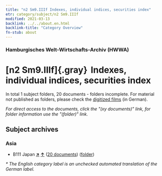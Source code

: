 ```yaml
---
title: "n2 Sm9.IIIf Indexes, individual indices, securities index"
etr: category/subject/n2 Sm9.IIIf
modified: 2021-03-13
backlink: ../../about.en.html
backlink-title: "Category Overview"
fn-stub: about
---
```


### Hamburgisches Welt-Wirtschafts-Archiv (HWWA)
# [n2 Sm9.IIIf]{.gray}&#8201; Indexes, individual indices, securities index&#160; 





In total 1 subject folders, 20 documents - folders incomplete.
For material not published as folders, please check the [digitized films](/film/h1_sh) (in German).

_For direct access to the documents, click the "(xy documents)" link, for folder information use the "(folder)" link._

## Subject archives



### Asia

- B111 Japan [**&nearr;**](../../../geo/i/141272/about.en.html "Japan (all folders)") [**&uarr;**](../../../geo/about.en.html#B111 "Country category system") (<a href="https://pm20.zbw.eu/dfgview/sh/141272,144989" title="about: Japan : Indexes, individual indices, securities index" target="_blank">20 documents</a>) ([folder](../../../../folder/sh/1412xx/141272/1449xx/144989/about.en.html))


_* The English category label is an unchecked automated translation of the German label._

